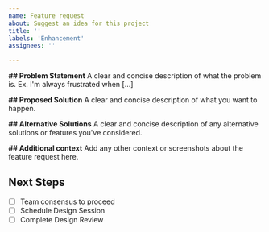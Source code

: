 ```yaml
---
name: Feature request
about: Suggest an idea for this project
title: ''
labels: 'Enhancement'
assignees: ''

---
```


**## Problem Statement**
A clear and concise description of what the problem is. Ex. I'm always frustrated when [...]

**## Proposed Solution**
A clear and concise description of what you want to happen.

**## Alternative Solutions**
A clear and concise description of any alternative solutions or features you've considered.

**## Additional context**
Add any other context or screenshots about the feature request here.

## Next Steps

- [ ] Team consensus to proceed
- [ ] Schedule Design Session
- [ ] Complete Design Review
